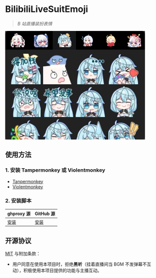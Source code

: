 # BilibiliLiveSuitEmoji

> *B 站直播装扮表情*

![demo](demo.png)

## 使用方法

### 1. 安装 Tampermonkey 或 Violentmonkey

- [Tanpermonkey](https://www.tampermonkey.net/)
- [Violentmonkey](https://violentmonkey.github.io/)

### 2. 安装脚本

| ghproxy 源                                                                                                                                   | GitHub 源                                                                                                                |
| -------------------------------------------------------------------------------------------------------------------------------------------- | ------------------------------------------------------------------------------------------------------------------------ |
| [安装](https://ghproxy.com/https://github.com/ProgramRipper/BilibiliLiveSuitEmoji/releases/latest/download/bilibili-live-suit-emoji.user.js) | [安装](https://github.com/ProgramRipper/BilibiliLiveSuitEmoji/releases/latest/download/bilibili-live-suit-emoji.user.js) |

## 开源协议

[MIT](LICENSE) 与附加条款：

- 用户同意在使用本项目时，拒绝**黑听**（挂着直播间当 BGM 不发弹幕不互动），积极使用本项目提供的功能与主播互动。

